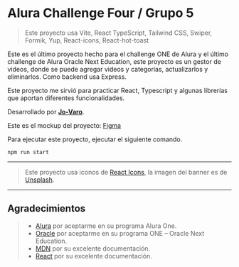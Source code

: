 # Alura Challenge Four / Grupo 5

> Este proyecto usa Vite, React TypeScript, Tailwind CSS, Swiper, Formik, Yup, React-icons, React-hot-toast

Este es el último proyecto hecho para el challenge ONE de Alura y el último challenge de Alura Oracle Next Education, este proyecto es un gestor de videos, donde se puede agregar videos y categorias, actualizarlos y eliminarlos. Como backend usa Express.

Este proyecto me sirvió para practicar React, Typescript y algunas librerías que aportan diferentes funcionalidades.

Desarrollado por **[Jo-Varo](https://github.com/Jo-varo)**.

Este es el mockup del proyecto: [Figma](https://www.figma.com/file/T6P42CQ8S8WJ7OImPuu91H/AluraFlix-ESP?type=design&node-id=1-106&mode=design)

Para ejecutar este proyecto, ejecutar el siguiente comando.

``` npm run start ```

---


> Este proyecto usa iconos de [React Icons](https://react-icons.github.io/react-icons), la imagen del banner es de [Unsplash](https://unsplash.com/).


---

## Agradecimientos

> - [Alura](https://www.aluracursos.com/) por aceptarme en su programa Alura One.
> - [Oracle](https://www.oracle.com/pe/education/oracle-next-education/) por aceptarme en su programa ONE – Oracle Next Education.
> - [MDN](https://developer.mozilla.org/) por su excelente documentación.
> - [React](https://react.dev/) por su excelente documentación.